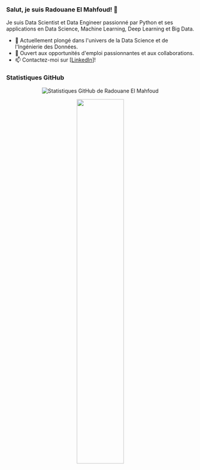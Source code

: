 

<!-- Introduction -->
### Salut, je suis Radouane El Mahfoud! 👋

Je suis Data Scientist et Data Engineer passionné par Python et ses applications en Data Science, Machine Learning, Deep Learning et Big Data.

- 🌱 Actuellement plongé dans l'univers de la Data Science et de l'Ingénierie des Données.
- 💼 Ouvert aux opportunités d'emploi passionnantes et aux collaborations.
- 📫 Contactez-moi sur [[LinkedIn](https://www.linkedin.com/in/radouane-el-mahfoud-493684232/)]!


<!-- GitHub Stats -->
### Statistiques GitHub
<p align="center">
  <img src="https://github-readme-stats.vercel.app/api?username=aquam503&show_icons=true&theme=dark" alt="Statistiques GitHub de Radouane El Mahfoud" />
</p>

<!-- Footer -->
<p align="center">
  <img src="https://media.giphy.com/media/USV0ym3bVWQJJmNu3N/giphy.gif" width="50%">
</p>
